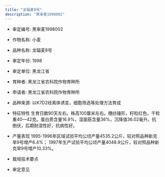 ```yaml
---
title: "龙辐麦8号"
description: "黑审麦1998002"
---
```

* 审定编号:  黑审麦1998002

*  作物名称:  小麦

*  品种名称:  龙辐麦8号

*  审定年份:  1998

*  审定单位:  黑龙江省

* 育种者:  黑龙江省农科院作物育种所

*  申请者:  黑龙江省农科院作物育种所

*  品种来源:  以K7D2经离体诱变，细胞筛选等处理方法育成

*  特征特性
生育日数90天左右。株高100厘米左右。穗纺锤形，籽粒红色，千粒重40—42克。蛋白质含量16.9%，湿面筋含量36%，沉降值36.02毫升。抗倒伏，后期耐湿性好，抗病性好。

*  产量表现
1995-1996年区域试验平均公顷产量4535.2公斤，较对照品种新克旱9号增产6.4%； 1997年生产试验平均公顷产量4048.9公斤，较对照品种新克旱9号增产10.33%。

*  栽培技术要点


*  审定意见

